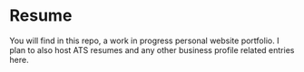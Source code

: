 # Resume
You will find in this repo, a work in progress personal website portfolio. 
I plan to also host ATS resumes and any other business profile related entries here. 
